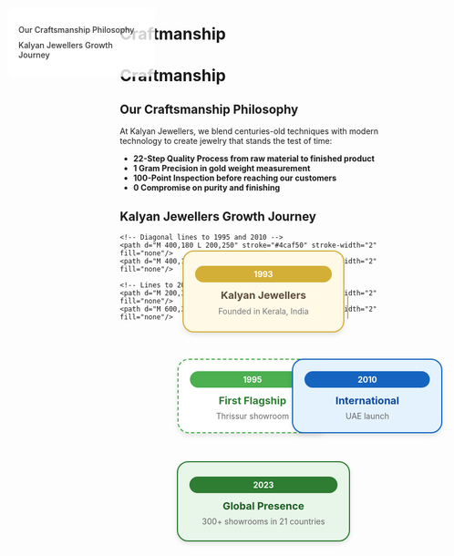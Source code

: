 <style>
/* Light Theme */
[data-md-color-scheme="default"] h1, 
[data-md-color-scheme="default"] h2, 
[data-md-color-scheme="default"] h3, 
[data-md-color-scheme="default"] h4, 
[data-md-color-scheme="default"] h5, 
[data-md-color-scheme="default"] h6 {
    color: purple !important;
}

/* Dark Theme */
[data-md-color-scheme="slate"] h1, 
[data-md-color-scheme="slate"] h2, 
[data-md-color-scheme="slate"] h3, 
[data-md-color-scheme="slate"] h4, 
[data-md-color-scheme="slate"] h5, 
[data-md-color-scheme="slate"] h6 {
    color: yellow !important;
}
</style>

# Craftmanship

<style>
.sidebar {
  position: fixed;
  top: 60px;
  left: 30px;
  width: 220px;
  background-color: rgba(255, 255, 255, 0.8);
  padding: 20px;
  border-radius: 12px;
  
  z-index: 900;
}
.sidebar a {
  display: block;
  margin: 10px 0;
  color: #333;
  text-decoration: none;
  font-weight: 500;
}
.sidebar a:hover {
  color: var(--md-accent-fg-color);
}
.content {
  margin-left: 250px;
}
</style>

<div class="sidebar">
  <a href="#our-craftsmanship-philosophy">Our Craftsmanship Philosophy</a>
  <a href="#kalyan-jewellers-growth-journey">Kalyan Jewellers Growth Journey</a>
  
</div>

# **Craftmanship**


## **Our Craftsmanship Philosophy**


At Kalyan Jewellers, we blend centuries-old techniques with modern technology to create jewelry that stands the test of time:

- **22-Step Quality Process from raw material to finished product**
- **1 Gram Precision in gold weight measurement**
- **100-Point Inspection before reaching our customers**
- **0 Compromise on purity and finishing**



## **Kalyan Jewellers Growth Journey**



<div style=" max-width: 800px; margin: 0 auto; position: relative; height: 600px;">

  <!-- SVG Arrows -->
  <svg width="100%" height="100%" style="position: absolute; top: 0; left: 0; z-index: 0;">
    <!-- Vertical line from 1993 -->
    <path d="M 400,110 L 400,180" stroke="#d4af37" stroke-width="2" fill="none"/>
    
    <!-- Diagonal lines to 1995 and 2010 -->
    <path d="M 400,180 L 200,250" stroke="#4caf50" stroke-width="2" fill="none"/>
    <path d="M 400,180 L 600,250" stroke="#1565c0" stroke-width="2" fill="none"/>
    
    <!-- Lines to 2023 -->
    <path d="M 200,310 L 350,380" stroke="#4caf50" stroke-width="2" fill="none"/>
    <path d="M 600,310 L 450,380" stroke="#1565c0" stroke-width="2" fill="none"/>
  </svg>

  <!-- 1993 - Founding -->
  <div style="position: absolute; top: 30px; left: 50%; transform: translateX(-50%); width: 240px; padding: 25px 20px; background: #fff9e6; border-radius: 20px; box-shadow: 0 4px 8px rgba(0,0,0,0.1); border: 2px solid #d4af37; text-align: center;">
    <div style="background: #d4af37; color: white; padding: 6px 15px; border-radius: 20px; font-size: 14px; font-weight: bold; margin-bottom: 12px;">1993</div>
    <h3 style="margin: 0 0 8px; color: #5c4d3a; font-size: 18px;">Kalyan Jewellers</h3>
    <p style="margin: 0; color: #777; font-size: 14px; line-height: 1.4;">Founded in Kerala, India</p>
  </div>

  <!-- 1995 - First Flagship -->
  <div style="position: absolute; top: 220px; left: 20%; width: 220px; padding: 20px; background: white; border-radius: 20px; box-shadow: 0 4px 8px rgba(0,0,0,0.1); border: 2px dashed #4caf50; text-align: center;">
    <div style="background: #4caf50; color: white; padding: 6px 15px; border-radius: 20px; font-size: 14px; font-weight: bold; margin-bottom: 12px;">1995</div>
    <h3 style="margin: 0 0 8px; color: #2e7d32; font-size: 18px;">First Flagship</h3>
    <p style="margin: 0; color: #666; font-size: 14px;">Thrissur showroom</p>
  </div>

  <!-- 2010 - International -->
  <div style="position: absolute; top: 220px; left: 60%; width: 220px; padding: 20px; background: #e3f2fd; border-radius: 20px; box-shadow: 0 4px 8px rgba(0,0,0,0.1); border: 2px solid #1565c0; text-align: center;">
    <div style="background: #1565c0; color: white; padding: 6px 15px; border-radius: 20px; font-size: 14px; font-weight: bold; margin-bottom: 12px;">2010</div>
    <h3 style="margin: 0 0 8px; color: #0d47a1; font-size: 18px;">International</h3>
    <p style="margin: 0; color: #666; font-size: 14px;">UAE launch</p>
  </div>

  <!-- 2023 - Global Presence -->
  <div style="position: absolute; top: 400px; left: 50%; transform: translateX(-50%); width: 260px; padding: 25px 20px; background: #e8f5e9; border-radius: 20px; box-shadow: 0 4px 8px rgba(0,0,0,0.1); border: 2px solid #2e7d32; text-align: center;">
    <div style="background: #2e7d32; color: white; padding: 6px 15px; border-radius: 20px; font-size: 14px; font-weight: bold; margin-bottom: 12px;">2023</div>
    <h3 style="margin: 0 0 8px; color: #1b5e20; font-size: 18px;">Global Presence</h3>
    <p style="margin: 0; color: #666; font-size: 14px;">300+ showrooms in 21 countries</p>
  </div>
</div>

<style>
/* Slide and highlight heading on hover */
h1:hover,
h2:hover,
h3:hover,
h4:hover,
h5:hover,
h6:hover {
  transform: translateX(4px); /* Slide effect */
  
  transition: all 0.3s ease-in-out;
  cursor: pointer;
  padding-inline: 4px;
  border-radius: 4px;
}
</style>
